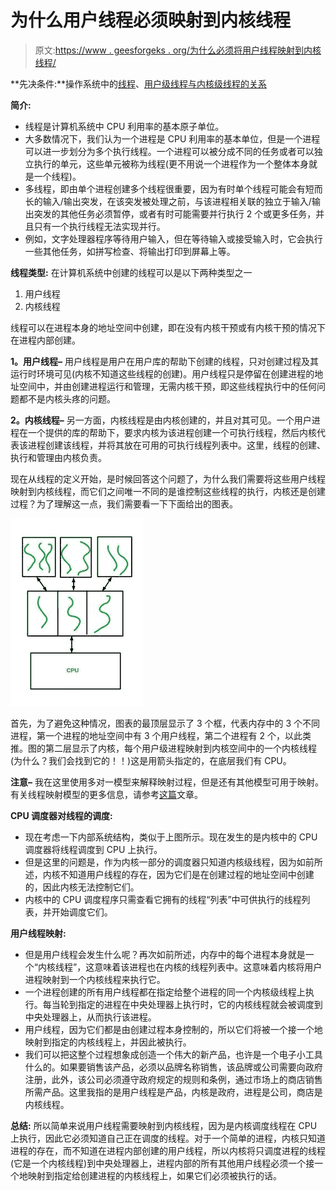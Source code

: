 # 为什么用户线程必须映射到内核线程

> 原文:[https://www . geesforgeks . org/为什么必须将用户线程映射到内核线程/](https://www.geeksforgeeks.org/why-must-user-threads-be-mapped-to-a-kernel-thread/)

**先决条件:**操作系统中的[线程](https://www.geeksforgeeks.org/thread-in-operating-system/)、[用户级线程与内核级线程的关系](https://www.geeksforgeeks.org/relationship-between-user-level-thread-and-kernel-level-thread/)

**简介:**

*   线程是计算机系统中 CPU 利用率的基本原子单位。
*   大多数情况下，我们认为一个进程是 CPU 利用率的基本单位，但是一个进程可以进一步划分为多个执行线程。一个进程可以被分成不同的任务或者可以独立执行的单元，这些单元被称为线程(更不用说一个进程作为一个整体本身就是一个线程)。
*   多线程，即由单个进程创建多个线程很重要，因为有时单个线程可能会有短而长的输入/输出突发，在该突发被处理之前，与该进程相关联的独立于输入/输出突发的其他任务必须暂停，或者有时可能需要并行执行 2 个或更多任务，并且只有一个执行线程无法实现并行。
*   例如，文字处理器程序等待用户输入，但在等待输入或接受输入时，它会执行一些其他任务，如拼写检查、将输出打印到屏幕上等。

**线程类型:**
在计算机系统中创建的线程可以是以下两种类型之一

1.  用户线程
2.  内核线程

线程可以在进程本身的地址空间中创建，即在没有内核干预或有内核干预的情况下在进程内部创建。

**1。用户线程–**
用户线程是用户在用户库的帮助下创建的线程，只对创建过程及其运行时环境可见(内核不知道这些线程的创建)。用户线程只是停留在创建进程的地址空间中，并由创建进程运行和管理，无需内核干预，即这些线程执行中的任何问题都不是内核头疼的问题。

**2。内核线程–**
另一方面，内核线程是由内核创建的，并且对其可见。一个用户进程在一个提供的库的帮助下，要求内核为该进程创建一个可执行线程，然后内核代表该进程创建该线程，并将其放在可用的可执行线程列表中。这里，线程的创建、执行和管理由内核负责。

现在从线程的定义开始，是时候回答这个问题了，为什么我们需要将这些用户线程映射到内核线程，而它们之间唯一不同的是谁控制这些线程的执行，内核还是创建过程？为了理解这一点，我们需要看一下下面给出的图表。

![](img/3c7a494a009eafd04d983676eb82391b.png)

首先，为了避免这种情况，图表的最顶层显示了 3 个框，代表内存中的 3 个不同进程，第一个进程的地址空间中有 3 个用户线程，第二个进程有 2 个，以此类推。图的第二层显示了内核，每个用户级进程映射到内核空间中的一个内核线程(为什么？我们会找到它的！！)这是用箭头指定的，在底层我们有 CPU。

**注意–**
我在这里使用多对一模型来解释映射过程，但是还有其他模型可用于映射。有关线程映射模型的更多信息，请参考[这篇](https://www.geeksforgeeks.org/multi-threading-models-in-process-management/)文章。

**CPU 调度器对线程的调度:**

*   现在考虑一下内部系统结构，类似于上图所示。现在发生的是内核中的 CPU 调度器将线程调度到 CPU 上执行。
*   但是这里的问题是，作为内核一部分的调度器只知道内核级线程，因为如前所述，内核不知道用户线程的存在，因为它们是在创建过程的地址空间中创建的，因此内核无法控制它们。
*   内核中的 CPU 调度程序只需查看它拥有的线程“列表”中可供执行的线程列表，并开始调度它们。

**用户线程映射:**

*   但是用户线程会发生什么呢？再次如前所述，内存中的每个进程本身就是一个“内核线程”，这意味着该进程也在内核的线程列表中。这意味着内核将用户进程映射到一个内核线程来执行它。
*   一个进程创建的所有用户线程都在指定给整个进程的同一个内核级线程上执行。每当轮到指定的进程在中央处理器上执行时，它的内核线程就会被调度到中央处理器上，从而执行该进程。
*   用户线程，因为它们都是由创建过程本身控制的，所以它们将被一个接一个地映射到指定的内核线程上，并因此被执行。
*   我们可以把这整个过程想象成创造一个伟大的新产品，也许是一个电子小工具什么的。如果要销售该产品，必须以品牌名称销售，该品牌或公司需要向政府注册，此外，该公司必须遵守政府规定的规则和条例，通过市场上的商店销售所需产品。这里我指的是用户线程是产品，内核是政府，进程是公司，商店是内核线程。

**总结:**
所以简单来说用户线程需要映射到内核线程，因为是内核调度线程在 CPU 上执行，因此它必须知道自己正在调度的线程。对于一个简单的进程，内核只知道进程的存在，而不知道在进程内部创建的用户线程，所以内核将只调度进程的线程(它是一个内核线程)到中央处理器上，进程内部的所有其他用户线程必须一个接一个地映射到指定给创建进程的内核线程上，如果它们必须被执行的话。